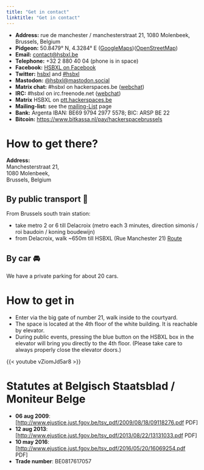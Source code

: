 ```yaml
---
title: "Get in contact"
linktitle: "Get in contact"
---
```



- **Address:** rue de manchester / manchesterstraat 21, 1080
    Molenbeek, Brussels, Belgium
- **Pidgeon:** 50.8479° N, 4.3284° E
    ([GoogleMaps](https://www.google.be/maps/place/HSBXL++Hackerspace+Brussels/@50.8478873,4.3262444,17z/data=!4m5!3m4!1s0x47c3c37ae6875a27:0x962d7fc36e046fa7!8m2!3d50.8478873!4d4.3284331?hl=en))([OpenStreetMap](https://www.openstreetmap.org/node/3664434485))
- **Email:** contact@hsbxl.be
- **Telephone:** +32 2 880 40 04 (phone is in space)
- **Facebook:** [HSBXL on
    Facebook](https://www.facebook.com/groups/hsbxl/)
- **Twitter:** [hsbxl](http://twitter.com/hsbxl) and
    [\#hsbxl](https://twitter.com/search?q=%23hsbxl)
- **Mastodon:**
    [@hsbxl@mastodon.social](https://mastodon.social/@hsbxl)
- **Matrix chat:** \#hsbxl on hackerspaces.be
    ([webchat](https://ptt.hackerspaces.be/#/room/#hsbxl:hackerspaces.be))
- **IRC:** \#hsbxl on irc.freenode.net
    ([webchat](https://ptt.hackerspaces.be/#/room/#hsbxl:hackerspaces.be))
- **Matrix** HSBXL on
    [ptt.hackerspaces.be](https://ptt.hackerspaces.be/#/room/#hsbxl:hackerspaces.be)
- **Mailing-list:** see the [ mailing-List](mailing-list "wikilink")
    page
- **Bank:** Argenta IBAN: BE69 9794 2977 5578; BIC: ARSP BE 22
- **Bitcoin:** <https://www.bitkassa.nl/pay/hackerspacebrussels>

# How to get there?

**Address:**  
Manchesterstraat 21,  
1080 Molenbeek,  
Brussels, Belgium

## By public transport 🚆

From Brussels south train station:

  - take metro 2 or 6 till Delacroix (metro each 3 minutes, direction
    simonis / roi baudoin / koning boudewijn)
  - from Delacroix, walk \~650m till HSBXL (Rue Manchester 21)
    [Route](https://www.google.nl/maps/dir/M%C3%A9tro+Station+Delacroix,+Birminghamstraat+98,+1070+Anderlecht/Hackerspace+Brussels+HSBXL,+Manchesterstraat+21,+1080+Brussel/@50.8474325,4.3241349,17z/data=!3m1!4b1!4m14!4m13!1m5!1m1!1s0x47c3c408fb67182d:0x9457582c067c55e1!2m2!1d4.3234784!2d50.8458363!1m5!1m1!1s0x47c3c37ae6875a27:0x962d7fc36e046fa7!2m2!1d4.3284331!2d50.8478873!3e2)

## By car 🚘

We have a private parking for about 20 cars.

# How to get in

- Enter via the big gate of number 21, walk inside to the courtyard.
- The space is located at the 4th floor of the white building. It is reachable by elevator.
- During public events, pressing the blue button on the HSBXL box in the elevator will bring you directly to the 4th floor. (Please take care to always properly close the elevator doors.)

{{< youtube vZiomJd5ar8 >}}

# Statutes at Belgisch Staatsblad / Moniteur Belge
- **06 aug 2009**: [http://www.ejustice.just.fgov.be/tsv_pdf/2009/08/18/09118276.pdf PDF]
- **12 aug 2013**: [http://www.ejustice.just.fgov.be/tsv_pdf/2013/08/22/13131033.pdf PDF]
- **10 may 2016**: [http://www.ejustice.just.fgov.be/tsv_pdf/2016/05/20/16069254.pdf PDF]
- **Trade number**: BE0817617057
